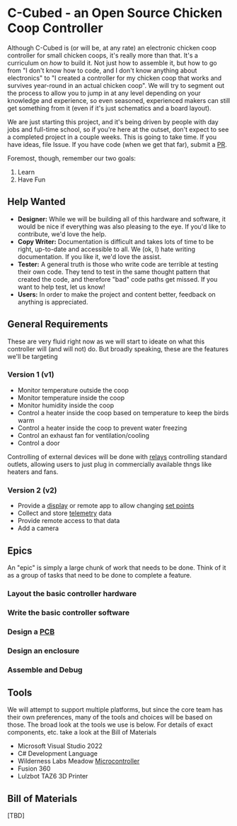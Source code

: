 # C-Cubed - an Open Source Chicken Coop Controller

Although C-Cubed is (or will be, at any rate) an electronic chicken coop controller for small chicken coops, it's really more than that.  It's a curriculum on *how* to build it.  Not just how to assemble it, but how to go from "I don't know how to code, and I don't know anything about electronics" to "I created a controller for my chicken coop that works and survives year-round in an actual chicken coop".  We will try to segment out the process to allow you to jump in at any level depending on your knowledge and experience, so even seasoned, experienced makers can still get something from it (even if it's just schematics and a board layout).

We are just starting this project, and it's being driven by people with day jobs and full-time school, so if you're here at the outset, don't expect to see a completed project in a couple weeks.  This is going to take time.  If you have ideas, file Issue.  If you have code (when we get that far), submit a [PR](doc/glossary.md#P).

Foremost, though, remember our two goals: 

1. Learn 
2. Have Fun

## Help Wanted

- **Designer:**  While we will be building all of this hardware and software, it would be nice if everything was also pleasing to the eye. If you'd like to contribute, we'd love the help.
- **Copy Writer:** Documentation is difficult and takes lots of time to be right, up-to-date and accessible to all.  We (ok, I) hate writing documentation.  If you like it, we'd love the assist.
- **Tester:** A general truth is those who write code are terrible at testing their own code.  They tend to test in the same thought pattern that created the code, and therefore "bad" code paths get missed.  If you want to help test, let us know!
- **Users:** In order to make the project and content better, feedback on anything is appreciated.

## General Requirements

These are very fluid right now as we will start to ideate on what this controller will (and will not) do.  But broadly speaking, these are the features we'll be targeting

### Version 1 (v1)

- Monitor temperature outside the coop
- Monitor temperature inside the coop
- Monitor humidity inside the coop
- Control a heater inside the coop based on temperature to keep the birds warm
- Control a heater inside the coop to prevent water freezing
- Control an exhaust fan for ventilation/cooling
- Control a door

Controlling of external devices will be done with [relays](doc/glossary.md#R) controlling standard outlets, allowing users to just plug in commercially available thngs like heaters and fans.

### Version 2 (v2)

- Provide a [display](doc/glossary.md#D) or remote app to allow changing [set points](doc/glossary.md#S)
- Collect and store [telemetry](doc/glossary.md#T) data
- Provide remote access to that data
- Add a camera

## Epics

An "epic" is simply a large chunk of work that needs to be done.  Think of it as a group of tasks that need to be done to complete a feature.

### Layout the basic controller hardware
### Write the basic controller software
### Design a [PCB](doc/glossary.md#P)
### Design an enclosure
### Assemble and Debug

## Tools

We will attempt to support multiple platforms, but since the core team has their own preferences, many of the tools and choices will be based on those.  The broad look at the tools we use is below.  For details of exact components, etc. take a look at the Bill of Materials

- Microsoft Visual Studio 2022
- C# Development Language
- Wilderness Labs Meadow [Microcontroller](doc/glossary.md#M)
- Fusion 360
- Lulzbot TAZ6 3D Printer

## Bill of Materials

[TBD]